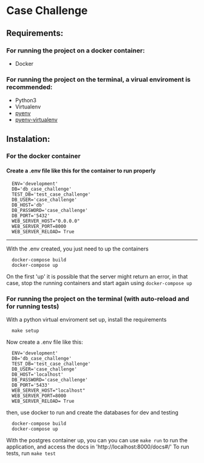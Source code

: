 # Case Challenge

## Requirements:
### For running the project on a docker container:
* Docker
### For running the project on the terminal, a virual enviroment is recommended:
* Python3
* Virtualenv
* [pyenv](https://github.com/pyenv/pyenv)
* [pyenv-virtualenv](https://github.com/pyenv/pyenv-virtualenv)

## Instalation:
### For the docker container
#### Create a .env file like this for the container to run properly

```
  ENV='development'
  DB='db_case_challenge'
  TEST_DB='test_case_challenge'
  DB_USER='case_challenge'
  DB_HOST='db'
  DB_PASSWORD='case_challenge'
  DB_PORT='5432'
  WEB_SERVER_HOST="0.0.0.0"
  WEB_SERVER_PORT=8000
  WEB_SERVER_RELOAD= True
```
---

With the .env created, you just need to up the containers

```
  docker-compose build
  docker-compose up
```
On the first 'up' it is possible that the server might return an error, in that case, stop the running containers and start again using `docker-compose up`

### For running the project on the terminal (with auto-reload and for running tests)
With a python virtual enviroment set up, install the requirements
```
  make setup
```
Now create a .env file like this:
```
  ENV='development'
  DB='db_case_challenge'
  TEST_DB='test_case_challenge'
  DB_USER='case_challenge'
  DB_HOST='localhost'
  DB_PASSWORD='case_challenge'
  DB_PORT='5433'
  WEB_SERVER_HOST="localhost"
  WEB_SERVER_PORT=8000
  WEB_SERVER_RELOAD= True
```
then, use docker to run and create the databases for dev and testing
```
  docker-compose build
  docker-compose up
```
With the postgres container up, you can you can use `make run` to run the application, and access the docs in 'http://localhost:8000/docs#/'
To run tests, run `make test`
